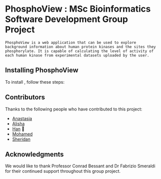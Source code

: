 # PhosphoView : MSc Bioinformatics Software Development Group Project

`PhosphoView is a web application that can be used to explore background information about human protein kinases and the sites they phosphorylate. It is capable of calculating the level of activity of each human kinase from experimental datasets uploaded by the user.`

## Installing PhosphoView

To install <PhosphoView>, follow these steps:


## Contributors

Thanks to the following people who have contributed to this project:

* [Anastasia](https://media1.tenor.com/images/468d405d8ecc7ded32d98a92862f632c/tenor.gif?itemid=11859478) 
* [Alisha](https://media.tenor.com/images/47851be5f91384a549945a5e8aa3d915/tenor.gif)
* [Han](https://i.kym-cdn.com/photos/images/original/001/101/482/d72.gif) 🐛
* [Mohamed](https://github.com/MO105) 
* [Sheridan](https://github.com/SheridanS97) 

## Acknowledgments

We would like to thank Professor Conrad Bessant and Dr Fabrizio Smeraldi for their continued support throughout this group project.
